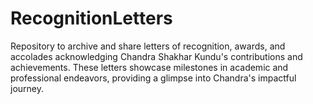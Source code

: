 # RecognitionLetters
Repository to archive and share letters of recognition, awards, and accolades acknowledging Chandra Shakhar Kundu's contributions and achievements. These letters showcase milestones in academic and professional endeavors, providing a glimpse into Chandra's impactful journey.

